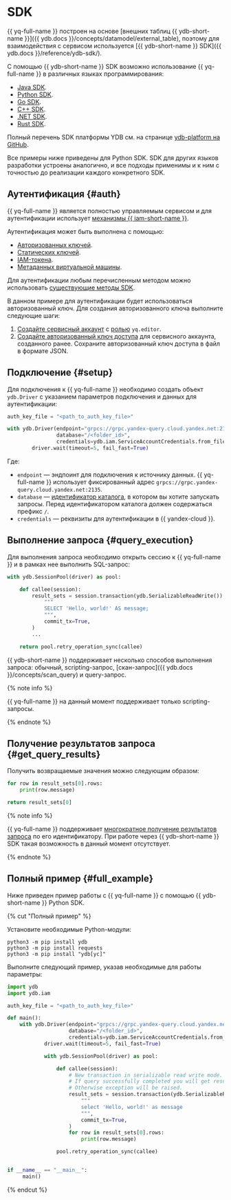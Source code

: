# SDK

{{ yq-full-name }} построен на основе [внешних таблиц {{ ydb-short-name }}]({{ ydb.docs }}/concepts/datamodel/external_table), поэтому для взаимодействия с сервисом используется [{{ ydb-short-name }} SDK]({{ ydb.docs }}/reference/ydb-sdk/).

C помощью {{ ydb-short-name }} SDK возможно использование {{ yq-full-name }} в различных языках программирования:
* [Java SDK](https://github.com/ydb-platform/ydb-java-sdk).
* [Python SDK](https://github.com/ydb-platform/ydb-python-sdk).
* [Go SDK](https://github.com/ydb-platform/ydb-go-sdk).
* [C++ SDK](https://github.com/ydb-platform/ydb-cpp-sdk).
* [.NET SDK](https://github.com/ydb-platform/ydb-dotnet-sdk).
* [Rust SDK](https://github.com/ydb-platform/ydb-rs-sdk).

Полный перечень SDK платформы YDB см. на странице [ydb-platform на GitHub](https://github.com/orgs/ydb-platform/repositories?type=all&q=sdk).

Все примеры ниже приведены для Python SDK. SDK для других языков разработки устроены аналогично, и все подходы применимы и к ним с точностью до реализации каждого конкретного SDK.

## Аутентификация {#auth}

{{ yq-full-name }} является полностью управляемым сервисом и для аутентификации использует [механизмы {{ iam-short-name }}](../../iam/concepts/authorization/#authentication).

Аутентификация может быть выполнена с помощью:
* [Авторизованных ключей](../../iam/concepts/authorization/key.md).
* [Статических ключей](../../iam/concepts/authorization/access-key.md).
* [IAM-токена](../../iam/concepts/authorization/iam-token.md).
* [Метаданных виртуальной машины](../../compute/concepts/vm-metadata.md).

Для аутентификации любым перечисленным методом можно использовать [существующие методы SDK](https://github.com/ydb-platform/ydb-python-sdk/blob/main/ydb/driver.py).

В данном примере для аутентификации будет использоваться авторизованный ключ. Для создания авторизованного ключа выполните следующие шаги:

1. [Создайте сервисный аккаунт](../../iam/operations/sa/create.md) с [ролью](../security/#query-editor) `yq.editor`.
1. [Создайте авторизованный ключ доступа](../../iam/operations/authentication/manage-authorized-keys.md#create-authorized-key) для сервисного аккаунта, созданного ранее. Сохраните авторизованный ключ доступа в файл в формате JSON.

## Подключение {#setup}

Для подключения к {{ yq-full-name }} необходимо создать объект `ydb.Driver` с указанием параметров подключения и данных для аутентификации:

```python
auth_key_file = "<path_to_auth_key_file>"

with ydb.Driver(endpoint="grpcs://grpc.yandex-query.cloud.yandex.net:2135",
                database="/<folder_id>",
                credentials=ydb.iam.ServiceAccountCredentials.from_file(auth_key_file)) as driver:
        driver.wait(timeout=5, fail_fast=True)
```

Где:
* `endpoint` — эндпоинт для подключения к источнику данных. {{ yq-full-name }} использует фиксированный адрес `grpcs://grpc.yandex-query.cloud.yandex.net:2135`.
* `database` — [идентификатор каталога](../../resource-manager/operations/folder/get-id.md), в котором вы хотите запускать запросы. Перед идентификатором каталога должен содержаться префикс `/`.
* `credentials` — реквизиты для аутентификации в {{ yandex-cloud }}.

## Выполнение запроса {#query_execution}

Для выполнения запроса необходимо открыть сессию к {{ yq-full-name }} и в рамках нее выполнить SQL-запрос:

```python
with ydb.SessionPool(driver) as pool:

    def callee(session):
        result_sets = session.transaction(ydb.SerializableReadWrite()).execute(
            """
            SELECT 'Hello, world!' AS message;
            """,
            commit_tx=True,
        )
        ...

    return pool.retry_operation_sync(callee)
```

{{ ydb-short-name }} поддерживает несколько способов выполнения запроса: обычный, scripting-запрос, [скан-запрос]({{ ydb.docs }}/concepts/scan_query) и query-запрос.

{% note info %}

{{ yq-full-name }} на данный момент поддерживает только scripting-запросы.

{% endnote %}

## Получение результатов запроса {#get_query_results}

Получить возвращаемые значения можно следующим образом:

```python
for row in result_sets[0].rows:
    print(row.message)

return result_sets[0]
```

{% note info %}

{{ yq-full-name }} поддерживает [многократное получение результатов запроса](../api/methods/get-query-results.md) по его идентификатору. При работе через {{ ydb-short-name }} SDK такая возможность в данный момент отсутствует.

{% endnote %}

## Полный пример {#full_example}

Ниже приведен пример работы с {{ yq-full-name }} с помощью {{ ydb-short-name }} Python SDK.

{% cut "Полный пример" %}

Установите необходимые Python-модули:

```shell
python3 -m pip install ydb
python3 -m pip install requests
python3 -m pip install "ydb[yc]"
```

Выполните следующий пример, указав необходимые для работы параметры:

```python
import ydb
import ydb.iam

auth_key_file = "<path_to_auth_key_file>"

def main():
    with ydb.Driver(endpoint="grpcs://grpc.yandex-query.cloud.yandex.net:2135",
                    database="/<folder_id>",
                    credentials=ydb.iam.ServiceAccountCredentials.from_file(auth_key_file)) as driver:
            driver.wait(timeout=5, fail_fast=True)

            with ydb.SessionPool(driver) as pool:

                def callee(session):
                    # New transaction in serializable read write mode.
                    # If query successfully completed you will get result sets.
                    # Otherwise exception will be raised.
                    result_sets = session.transaction(ydb.SerializableReadWrite()).execute(
                        """
                        select 'Hello, world!' as message
                        """,
                        commit_tx=True,
                    )
                    for row in result_sets[0].rows:
                        print(row.message)

                pool.retry_operation_sync(callee)


if __name__ == "__main__":
     main()
```

{% endcut %}

